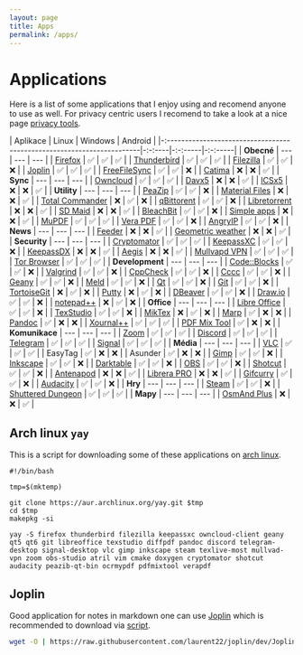 ```yaml
---
layout: page
title: Apps
permalink: /apps/
---
```


# Applications

Here is a list of some applications that I enjoy using and recomend anyone to use as well. For privacy centric users I recomend to take a look at a nice page [privacy tools](https://www.privacytools.io/).

| Aplikace                                                               | Linux  | Windows | Android |
|-:----------------------------------------------------------------------|-:-:----|-:-:-----|-:-:-----|
| **Obecné**                                                             | \-\-\- | \-\-\-  | \-\-\-  |
| [Firefox](https://www.mozilla.org/en-US/firefox/new/)                  | ✅      | ✅       | ✅       |
| [Thunderbird](https://www.thunderbird.net/en-US/)                      | ✅      | ✅       | ✅       |
| [Filezilla](https://filezilla-project.org/)                            | ✅      | ✅       | ❌       |
| [Joplin](https://joplinapp.org/)                                       | ✅      | ✅       | ✅       |
| [FreeFileSync](https://freefilesync.org/)                              | ✅      | ✅       | ❌       |
| [Catima](https://catima.app/)                                          | ❌      | ❌       | ✅       |
| **Sync**                                                               | \-\-\- | \-\-\-  | \-\-\-  |
| [Owncloud](https://owncloud.com/)                                      | ✅      | ✅       | ✅       |
| [Davx5](https://www.davx5.com/)                                        | ❌      | ❌       | ✅       |
| [ICSx5](https://icsx5.bitfire.at/)                                     | ❌      | ❌       | ✅       |
| **Utility**                                                            | \-\-\- | \-\-\-  | \-\-\-  |
| [PeaZip](https://peazip.github.io/)                                    | ✅      | ✅       | ❌       |
| [Material Files](https://github.com/zhanghai/MaterialFiles)            | ❌      | ❌       | ✅       |
| [Total Commander](https://www.ghisler.com/)                            | ❌      | ✅       | ❌       |
| [qBittorent](https://www.qbittorrent.org/)                             | ✅      | ✅       | ❌       |
| [Libretorrent](https://gitlab.com/proninyaroslav/libretorrent)         | ❌      | ❌       | ✅       |
| [SD Maid](https://sdmaid.darken.eu/)                                   | ❌      | ❌       | ✅       |
| [BleachBit](https://www.bleachbit.org/)                                | ✅      | ✅       | ❌       |
| [Simple apps](https://www.simplemobiletools.com/)                      | ❌      | ❌       | ✅       |
| [MuPDF](https://mupdf.com)                                             | ✅      | ✅       | ✅       |
| [Vera PDF](https://verapdf.org/software/)                              | ✅      | ✅       | ❌       |
| [AngryIP](https://angryip.org/)                                        | ✅      | ✅       | ❌       |
| **News**                                                               | \-\-\- | \-\-\-  | \-\-\-  |
| [Feeder](https://gitlab.com/spacecowboy/Feeder)                        | ❌      | ❌       | ✅       |
| [Geometric weather](https://github.com/WangDaYeeeeee/GeometricWeather) | ❌      | ❌       | ✅       |
| **Security**                                                           | \-\-\- | \-\-\-  | \-\-\-  |
| [Cryptomator](https://cryptomator.org/)                                | ✅      | ✅       | ✅       |
| [KeepassXC](https://keepassxc.org/)                                    | ✅      | ✅       | ❌       |
| [KeepassDX](https://www.keepassdx.com/)                                | ❌      | ❌       | ✅       |
| [Aegis](https://getaegis.app/)                                         | ❌      | ❌       | ✅       |
| [Mullvapd VPN](https://mullvad.net/en/)                                | ✅      | ✅       | ✅       |
| [Tor Browser](https://www.torproject.org/)                             | ✅      | ✅       | ✅       |
| **Development**                                                        | \-\-\- | \-\-\-  | \-\-\-  |
| [Code::Blocks](https://www.codeblocks.org/)                            | ✅      | ✅       | ❌       |
| [Valgrind](https://valgrind.org/)                                      | ✅      | ✅       | ❌       |
| [CppCheck](http://cppcheck.net/)                                       | ✅      | ✅       | ❌       |
| [Cccc](https://sarnold.github.io/cccc/)                                | ✅      | ✅       | ❌       |
| [Geany](https://www.geany.org/)                                        | ✅      | ✅       | ❌       |
| [Meld](https://meldmerge.org/)                                         | ✅      | ✅       | ❌       |
| [Qt](https://www.qt.io/)                                               | ✅      | ✅       | ❌       |
| [Git](https://git-scm.com/)                                            | ✅      | ✅       | ❌       |
| [TortoiseGit](https://tortoisegit.org/)                                | ❌      | ✅       | ❌       |
| [Putty](https://putty.org/)                                            | ❌      | ✅       | ❌       |
| [DBeaver](https://dbeaver.io/)                                         | ✅      | ✅       | ❌       |
| [Draw.io](https://www.drawio.com/)                                     | ✅      | ✅       | ❌       |
| [notepad++](https://notepad-plus-plus.org/)                            | ❌      | ✅       | ❌       |
| **Office**                                                             | \-\-\- | \-\-\-  | \-\-\-  |
| [Libre Office](https://www.libreoffice.org/)                           | ✅      | ✅       | ❌       |
| [TexStudio](https://www.texstudio.org/)                                | ✅      | ✅       | ❌       |
| [MikTex](https://miktex.org/)                                          | ❌      | ✅       | ❌       |
| [Marp](https://marp.app/)                                              | ✅      | ❌       | ❌       |
| [Pandoc](https://pandoc.org/)                                          | ✅      | ❌       | ❌       |
| [Xournal++](https://xournalpp.github.io/)                              | ✅      | ✅       | ✅       |
| [PDF Mix Tool](https://scarpetta.eu/pdfmixtool/)                       | ✅      | ❌       | ❌       |
| **Komunikace**                                                         | \-\-\- | \-\-\-  | \-\-\-  |
| [Zoom](https://zoom.us/)                                               | ✅      | ✅       | ✅       |
| [Discord](https://discord.com/)                                        | ✅      | ✅       | ✅       |
| [Telegram](https://telegram.org/)                                      | ✅      | ✅       | ✅       |
| [Signal](https://www.signal.org/)                                      | ✅      | ✅       | ✅       |
| **Média**                                                              | \-\-\- | \-\-\-  | \-\-\-  |
| [VLC](https://www.videolan.org/vlc/)                                   | ✅      | ✅       | ✅       |
| EasyTag                                                                | ✅      | ❌       | ❌       |
| Asunder                                                                | ✅      | ❌       | ❌       |
| [Gimp](https://www.gimp.org/)                                          | ✅      | ✅       | ❌       |
| [Inkscape](https://inkscape.org/)                                      | ✅      | ✅       | ❌       |
| [Darktable](https://www.darktable.org/)                                | ✅      | ✅       | ❌       |
| [OBS](https://obsproject.com/)                                         | ✅      | ✅       | ❌       |
| [Shotcut](https://www.shotcut.org/)                                    | ✅      | ✅       | ❌       |
| [Antenapod](https://antennapod.org/)                                   | ❌      | ❌       | ✅       |
| [Librera PRO](https://librera.mobi/)                                   | ❌      | ❌       | ✅       |
| [Gifcurry](https://lettier.github.io/gifcurry/)                        | ✅      | ✅       | ❌       |
| [Audacity](https://www.audacityteam.org/)                              | ✅      | ✅       | ❌       |
| **Hry**                                                                | \-\-\- | \-\-\-  | \-\-\-  |
| [Steam](https://store.steampowered.com/)                               | ✅      | ✅       | ❌       |
| [Shuttered Dungeon](https://shatteredpixel.com/shatteredpd/)           | ✅      | ✅       | ✅       |
| **Mapy**                                                               | \-\-\- | \-\-\-  | \-\-\-  |
| [OsmAnd Plus](https://osmand.net/)                                     | ❌      | ❌       | ✅       |


## Arch linux `yay`

This is a script for downloading some of these applications on [arch linux](https://archlinux.org/).

```shell
#!/bin/bash

tmp=$(mktemp)

git clone https://aur.archlinux.org/yay.git $tmp
cd $tmp
makepkg -si

yay -S firefox thunderbird filezilla keepassxc owncloud-client geany qt5 qt6 git libreoffice texstudio diffpdf pandoc discord telegram-desktop signal-desktop vlc gimp inkscape steam texlive-most mullvad-vpn zoom obs-studio atril vim cmake doxygen cryptomator shotcut audacity peazib-qt-bin ocrmypdf pdfmixtool verapdf
```

## Joplin

Good application for notes in markdown one can use [Joplin](https://joplinapp.org/) which is recommended to download via [script](https://joplinapp.org/help/#desktop-applications).

```sh
wget -O | https://raw.githubusercontent.com/laurent22/joplin/dev/Joplin_install_and_update.sh | bash
```
